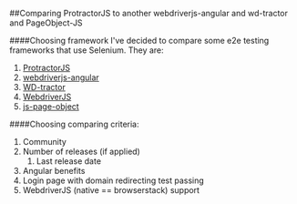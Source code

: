 ##Comparing ProtractorJS to another webdriverjs-angular and wd-tractor and PageObject-JS

####Choosing framework
I've decided to compare some e2e testing frameworks that use Selenium.
They are:

1. [ProtractorJS](https://github.com/angular/protractor)
2. [webdriverjs-angular](https://github.com/webdriverjs/webdriverjs-angular)
3. [WD-tractor](https://github.com/sebv/wd-tractor)
4. [WebdriverJS](https://code.google.com/p/selenium/wiki/WebDriverJs)
5. [js-page-object](https://github.com/jamesottaway/js-page-object)


####Choosing comparing criteria:
1. Community
2. Number of releases (if applied)
    1. Last release date
3. Angular benefits
4. Login page with domain redirecting test passing
5. WebdriverJS (native == browserstack) support
